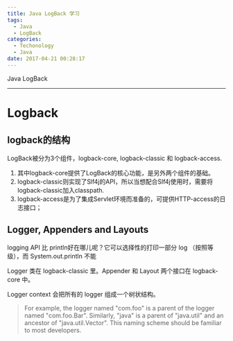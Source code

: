 ```yaml
---
title: Java LogBack 学习
tags:
  - Java
  - LogBack
categories:
  - Techonology
  - Java
date: 2017-04-21 00:28:17
---
```

Java LogBack
<!-- more -->

***

# Logback
## logback的结构
LogBack被分为3个组件，logback-core, logback-classic 和 logback-access.
1. 其中logback-core提供了LogBack的核心功能，是另外两个组件的基础。
2. logback-classic则实现了Slf4j的API，所以当想配合Slf4j使用时，需要将logback-classic加入classpath.
3. logback-access是为了集成Servlet环境而准备的，可提供HTTP-access的日志接口；

## Logger, Appenders and Layouts

logging API 比 println好在哪儿呢？它可以选择性的打印一部分 log （按照等级），而 System.out.println 不能

Logger 类在 logback-classic 里。Appender 和 Layout 两个接口在 logback-core 中。

Logger context 会把所有的 logger 组成一个树状结构。
>For example, the logger named "com.foo" is a parent of the logger named "com.foo.Bar". Similarly, "java" is a parent of "java.util" and an ancestor of "java.util.Vector". This naming scheme should be familiar to most developers.






